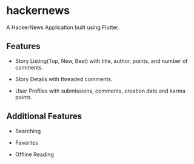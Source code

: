 # hackernews

A HackerNews Application built using Flutter.

## Features

- Story Listing(Top, New, Best) with title, author, points, and number of comments.

- Story Details with threaded comments.

- User Profiles with submissions, comments, creation date and karma points.

## Additional Features

- Searching

- Favorites

- Offline Reading
